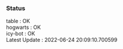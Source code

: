 ### Status


table : OK  
hogwarts : OK  
icy-bot : OK  
Latest Update : 2022-06-24 20:09:10.700599
